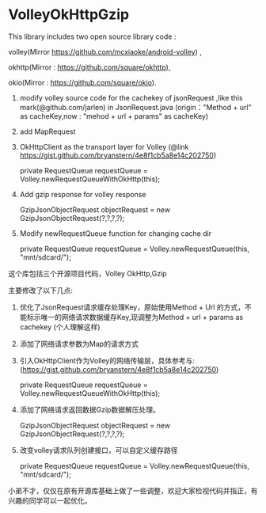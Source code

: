 # VolleyOkHttpGzip

This library includes two open source library code : 

volley(Mirror https://github.com/mcxiaoke/android-volley) ,

okhttp(Mirror : https://github.com/square/okhttp),

okio(Mirror : https://github.com/square/okio).


1.  modify volley source code for the cachekey of jsonRequest ,like this mark(@github.com/jarlen) in JsonRequest.java
    (origin："Method + url" as cacheKey,now : "mehod + url + params" as cacheKey)

2.  add MapRequest

3.  OkHttpClient as the transport layer for Volley (@link https://gist.github.com/bryanstern/4e8f1cb5a8e14c202750)

	private RequestQueue requestQueue = Volley.newRequestQueueWithOkHttp(this);

4.	Add gzip response for volley  response
	
	GzipJsonObjectRequest objectRequest = new GzipJsonObjectRequest(?,?,?,?);
	
5.	Modify newRequestQueue function for changing cache dir

	private RequestQueue requestQueue = Volley.newRequestQueue(this, "mnt/sdcard/");


这个库包括三个开源项目代码，Volley OkHttp,Gzip

主要修改了以下几点:

1.  优化了JsonRequest请求缓存处理Key，原始使用Method + Url 的方式，不能标示唯一的网络请求数据缓存Key,现调整为Method + url + params as cachekey (个人理解这样)

2.  添加了网络请求参数为Map的请求方式

3.  引入OkHttpClient作为Volley的网络传输层，具体参考与:(https://gist.github.com/bryanstern/4e8f1cb5a8e14c202750)

	private RequestQueue requestQueue = Volley.newRequestQueueWithOkHttp(this);
	
4.  添加了网络请求返回数据Gzip数据解压处理。

	GzipJsonObjectRequest objectRequest = new GzipJsonObjectRequest(?,?,?,?);

5.	改变volley请求队列创建接口，可以自定义缓存路径
	
	private RequestQueue requestQueue = Volley.newRequestQueue(this, "mnt/sdcard/");
	

小弟不才，仅仅在原有开源库基础上做了一些调整，欢迎大家检视代码并指正，有兴趣的同学可以一起优化。

